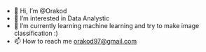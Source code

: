 - 👋 Hi, I’m @Orakod
- 👀 I’m interested in Data Analystic 
- 🌱 I’m currently learning machine learning and try to make image classification :)
- 📫 How to reach me orakod97@gmail.com

<!---
Orakod/Orakod is a ✨ special ✨ repository because its `README.md` (this file) appears on your GitHub profile.
You can click the Preview link to take a look at your changes.
--->
